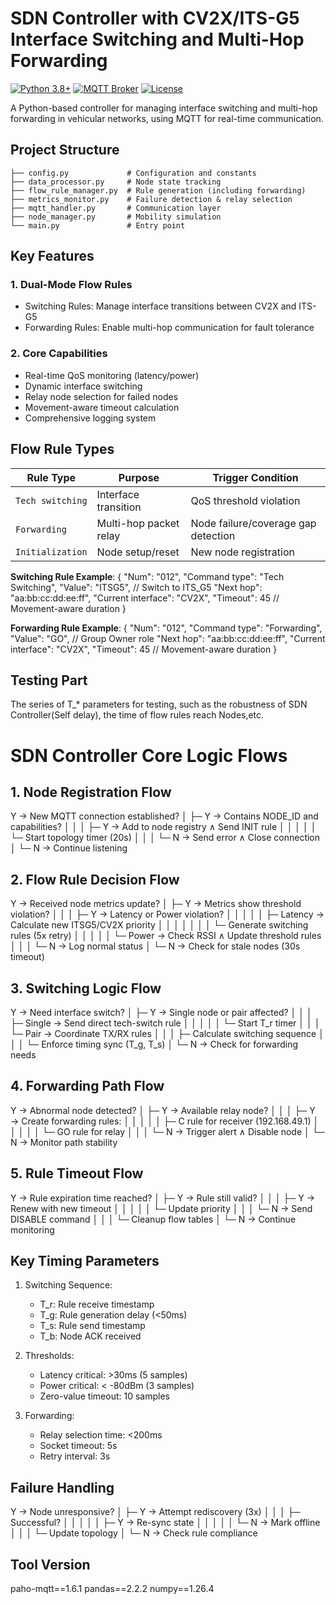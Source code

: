 # SDN Controller with CV2X/ITS-G5 Interface Switching and Multi-Hop Forwarding

[![Python 3.8+](https://img.shields.io/badge/python-3.8+-blue.svg)](https://www.python.org/downloads/)
[![MQTT Broker](https://img.shields.io/badge/broker-mosquitto-blue.svg)](https://mosquitto.org/)
[![License](https://img.shields.io/badge/license-MIT-blue.svg)](LICENSE)

A Python-based controller for managing interface switching and multi-hop forwarding in vehicular networks, using MQTT for real-time communication.

## Project Structure

```text
├── config.py             # Configuration and constants
├── data_processor.py     # Node state tracking
├── flow_rule_manager.py  # Rule generation (including forwarding)
├── metrics_monitor.py    # Failure detection & relay selection
├── mqtt_handler.py       # Communication layer
├── node_manager.py       # Mobility simulation
└── main.py               # Entry point
```


## Key Features

### 1. Dual-Mode Flow Rules
- Switching Rules: Manage interface transitions between CV2X and ITS-G5
- Forwarding Rules: Enable multi-hop communication for fault tolerance

### 2. Core Capabilities
- Real-time QoS monitoring (latency/power)
- Dynamic interface switching
- Relay node selection for failed nodes
- Movement-aware timeout calculation
- Comprehensive logging system

## Flow Rule Types

| Rule Type        | Purpose                          | Trigger Condition                     |
|------------------|----------------------------------|---------------------------------------|
| `Tech switching` | Interface transition             | QoS threshold violation               |
| `Forwarding`     | Multi-hop packet relay           | Node failure/coverage gap detection  |
| `Initialization` | Node setup/reset                 | New node registration                 |

**Switching Rule Example**:
{
  "Num": "012",
  "Command type": "Tech Switching",
  "Value": "ITSG5",  // Switch to ITS_G5
  "Next hop": "aa:bb:cc:dd:ee:ff",
  "Current interface": "CV2X",
  "Timeout": 45  // Movement-aware duration
}

**Forwarding Rule Example**:
{
  "Num": "012",
  "Command type": "Forwarding",
  "Value": "GO",  // Group Owner role
  "Next hop": "aa:bb:cc:dd:ee:ff",
  "Current interface": "CV2X",
  "Timeout": 45  // Movement-aware duration
}

## Testing Part
The series of T_* parameters for testing, such as the robustness of SDN Controller(Self delay), the time of flow rules reach Nodes,etc.

# SDN Controller Core Logic Flows

## 1. Node Registration Flow
Y → New MQTT connection established?
  │
  ├─ Y → Contains NODE_ID and capabilities?
  │      │
  │      ├─ Y → Add to node registry ∧ Send INIT rule
  │      │      │
  │      │      └─ Start topology timer (20s)
  │      │
  │      └─ N → Send error ∧ Close connection
  │
  └─ N → Continue listening

## 2. Flow Rule Decision Flow
Y → Received node metrics update?
  │
  ├─ Y → Metrics show threshold violation?
  │      │
  │      ├─ Y → Latency or Power violation?
  │      │      │
  │      │      ├─ Latency → Calculate new ITSG5/CV2X priority
  │      │      │      │
  │      │      │      └─ Generate switching rules (5x retry)
  │      │      │
  │      │      └─ Power → Check RSSI ∧ Update threshold rules
  │      │
  │      └─ N → Log normal status
  │
  └─ N → Check for stale nodes (30s timeout)

## 3. Switching Logic Flow
Y → Need interface switch?
  │
  ├─ Y → Single node or pair affected?
  │      │
  │      ├─ Single → Send direct tech-switch rule
  │      │      │
  │      │      └─ Start T_r timer
  │      │
  │      └─ Pair → Coordinate TX/RX rules
  │             │
  │             ├─ Calculate switching sequence
  │             │
  │             └─ Enforce timing sync (T_g, T_s)
  │
  └─ N → Check for forwarding needs

## 4. Forwarding Path Flow
Y → Abnormal node detected?
  │
  ├─ Y → Available relay node?
  │      │
  │      ├─ Y → Create forwarding rules:
  │      │      │
  │      │      ├─ C rule for receiver (192.168.49.1)
  │      │      │
  │      │      └─ GO rule for relay
  │      │
  │      └─ N → Trigger alert ∧ Disable node
  │
  └─ N → Monitor path stability

## 5. Rule Timeout Flow
Y → Rule expiration time reached?
  │
  ├─ Y → Rule still valid?
  │      │
  │      ├─ Y → Renew with new timeout
  │      │      │
  │      │      └─ Update priority
  │      │
  │      └─ N → Send DISABLE command
  │             │
  │             └─ Cleanup flow tables
  │
  └─ N → Continue monitoring

## Key Timing Parameters
1. Switching Sequence:
   - T_r: Rule receive timestamp
   - T_g: Rule generation delay (<50ms)
   - T_s: Rule send timestamp
   - T_b: Node ACK received

2. Thresholds:
   - Latency critical: >30ms (5 samples)
   - Power critical: < -80dBm (3 samples)
   - Zero-value timeout: 10 samples

3. Forwarding:
   - Relay selection time: <200ms
   - Socket timeout: 5s
   - Retry interval: 3s

## Failure Handling
Y → Node unresponsive?
  │
  ├─ Y → Attempt rediscovery (3x)
  │      │
  │      ├─ Successful?
  │      │      │
  │      │      ├─ Y → Re-sync state
  │      │      │
  │      │      └─ N → Mark offline
  │      │
  │      └─ Update topology
  │
  └─ N → Check rule compliance

## Tool Version
paho-mqtt==1.6.1
pandas==2.2.2
numpy==1.26.4
